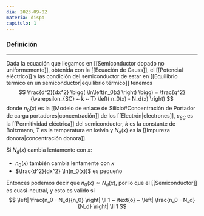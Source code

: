 ```yaml
---
dia: 2023-09-02
materia: dispo
capitulo: 1
---
```

### Definición
---
Dada la ecuación que llegamos en [[Semiconductor dopado no uniformemente]], obtenida con la [[Ecuación de Gauss]], el [[Potencial eléctrico]] y las condición del semiconductor de estar en [[Equilibrio térmico en un semiconductor|equilibrio térmico]] tenemos $$ \frac{d^2}{dx^2} \bigg( \ln\left(n_0(x) \right) \bigg) = \frac{q^2}{\varepsilon_{SC} ~ k ~ T} \left( n_0(x) - N_d(x) \right) $$ donde $n_0(x)$ es la [[Modelo de enlace de Silicio#Concentración de Portador de carga portadores|concentración]] de los [[Electrón|electrones]], $\varepsilon_{SC}$ es la [[Permitividad eléctrica]] del semiconductor, $k$ es la constante de Boltzmann, $T$ es la temperatura en kelvin y  $N_d(x)$ es la [[Impureza donora|concentración donora]].

Si $N_d(x)$ cambia lentamente con $x$:
* $n_0(x)$ también cambia lentamente con $x$
* $\frac{d^2}{dx^2} \ln(n_0(x))$ es pequeño

Entonces podemos decir que $n_0(x) \simeq N_d(x)$, por lo que el [[Semiconductor]] es cuasi-neutral, y esto es valido si
$$ \left| \frac{n_0 - N_d}{n_0} \right| \ll 1 ~ \text{ó} ~ \left| \frac{n_0 - N_d}{N_d} \right| \ll 1 $$
